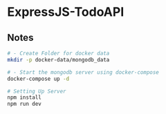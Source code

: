 # ExpressJS-TodoAPI

## Notes

```sh
# - Create Folder for docker data
mkdir -p docker-data/mongodb_data

# - Start the mongodb server using docker-compose
docker-compose up -d

# Setting Up Server
npm install
npm run dev
```
